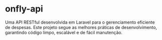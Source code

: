 # onfly-api
Uma API RESTful desenvolvida em Laravel para o gerenciamento eficiente de despesas. Este projeto segue as melhores práticas de desenvolvimento, garantindo código limpo, escalável e de fácil manutenção.
